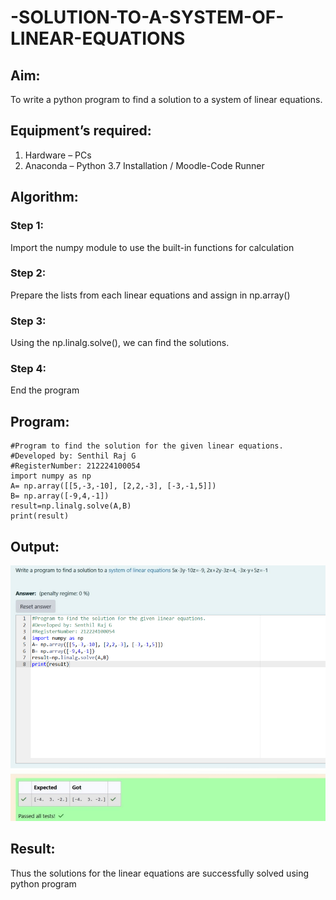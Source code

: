 # -SOLUTION-TO-A-SYSTEM-OF-LINEAR-EQUATIONS
## Aim:
To write a python program to find a solution to a system of linear equations.
## Equipment’s required:
1. 	Hardware – PCs
2. 	Anaconda – Python 3.7 Installation / Moodle-Code Runner
## Algorithm:
### Step 1: 
Import the numpy module to use the built-in functions for calculation
### Step 2: 
Prepare the lists from each linear equations and assign in np.array()
### Step 3: 
Using the np.linalg.solve(), we can find the solutions.
### Step 4: 
End the program
## Program:
```
#Program to find the solution for the given linear equations.
#Developed by: Senthil Raj G
#RegisterNumber: 212224100054
import numpy as np
A= np.array([[5,-3,-10], [2,2,-3], [-3,-1,5]])
B= np.array([-9,4,-1])
result=np.linalg.solve(A,B)
print(result)
```

## Output:
![alt text](image.png)

## Result: 
Thus the solutions for the linear equations are successfully solved using python program

